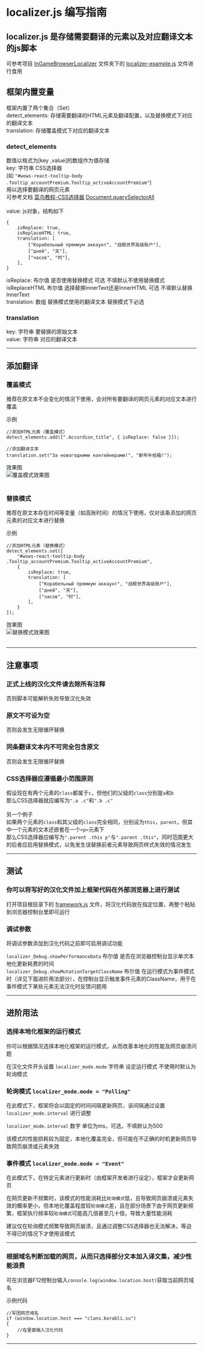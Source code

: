 # localizer.js 编写指南
## localizer.js 是存储需要翻译的元素以及对应翻译文本的js脚本

可参考项目 [InGameBrowserLocalizer](https://github.com/windofxy/Lesta-InGameBrowser-Localization-Framework-Public/tree/main/InGameBrowserLocalizer) 文件夹下的 [localizer-example.js](https://github.com/windofxy/Lesta-InGameBrowser-Localization-Framework-Public/blob/main/InGameBrowserLocalizer/localizer-example.js) 文件进行食用<br>

## 框架内置变量

框架内置了两个集合（Set）<br>
detect_elements: 存储需要翻译的HTML元素及翻译配置，以及替换模式下对应的翻译文本<br>
translation: 存储覆盖模式下对应的翻译文本<br>

### detect_elements

数值以格式为[key ,value]的数组作为值存储<br>
key: 字符串 CSS选择器<br>(如 ``"#wows-react-tooltip-body .Tooltip_accountPremium.Tooltip_activeAccountPremium"``)<br>用以选择要翻译的网页元素<br>
可参考文档 [菜鸟教程-CSS选择器](https://www.runoob.com/cssref/css-selectors.html) [Document.querySelectorAll](https://developer.mozilla.org/zh-CN/docs/Web/API/Document/querySelectorAll)<br><br>
value: js对象，结构如下<br>

    {
        isReplace: true,
        isReplaceHTML: true,
        translation: [
            ["Корабельный премиум аккаунт", "战舰世界高级账户"],
            ["дней", "天"],
            ["часов", "时"],
        ],
    }

isReplace: 布尔值 是否使用替换模式 可选 不填默认不使用替换模式<br>
isReplaceHTML 布尔值 选择替换InnerText还是InnerHTML 可选 不填默认替换InnerText<br>
translation: 数组 替换模式使用的翻译文本 替换模式下必选<br>

### translation

key: 字符串 要替换的原始文本<br>
value: 字符串 对应的翻译文本<br>

---

## 添加翻译

### 覆盖模式

推荐在原文本不会变化的情况下使用，会对所有要翻译的网页元素的对应文本进行覆盖<br>

示例<br>

    //添加HTML元素（覆盖模式）
    detect_elements.add([".Accordion_title", { isReplace: false }]);
    
    //添加翻译文本
    translation.set("За новогодними контейнерами!", "新年补给箱!");

效果图<br>
![覆盖模式效果图](https://github.com/user-attachments/assets/eb97ea84-a1b7-48da-9ed4-ab2b431649ad)<br><br>

### 替换模式

推荐在原文本存在时间等变量（如高账时间）的情况下使用，仅对该条添加的网页元素的对应文本进行替换<br>

示例<br>

    //添加HTML元素（替换模式）
    detect_elements.set([
        "#wows-react-tooltip-body .Tooltip_accountPremium.Tooltip_activeAccountPremium",
        {
            isReplace: true,
            translation: [
                ["Корабельный премиум аккаунт", "战舰世界高级账户"],
                ["дней", "天"],
                ["часов", "时"],
            ],
        }
    ]);

效果图<br>
![替换模式效果图](https://github.com/user-attachments/assets/421adaa0-c440-4946-b868-3b5e825fc97e)<br><br>

---

## 注意事项

### 正式上线的汉化文件请去除所有注释

否则脚本可能解析失败导致汉化失效<br>

### 原文不可设为空

否则会发生无限循环替换<br>

### 同条翻译文本内不可完全包含原文

否则会发生无限循环替换<br>

### CSS选择器应遵循最小范围原则

假设现在有两个元素的`class`都属于`c`，但他们的父级的`class`分别是`a`和`b`<br>
那么CSS选择器就应编写为`".a .c"`和`".b .c"`<br><br>
另一个例子<br>
如果两个元素的`class`和其父级的`class`完全相同，分别设为`this`，`parent`，但其中一个元素的文本还嵌套在一个`<p>`元素下<br>
那么CSS选择器应编写为`".parent .this p"`与`".parent .this"`，同时范围更大的后者应启用替换模式，以免发生误替换前者元素导致网页样式失效的情况发生<br>

---

## 测试

### 你可以将写好的汉化文件加上框架代码在外部浏览器上进行测试

打开项目根目录下的 [framework.js](https://github.com/windofxy/Lesta-InGameBrowser-Localization-Framework-Public/blob/main/framework.js) 文件，将汉化代码放在指定位置，再整个粘贴到浏览器控制台里即可运行

### 调试参数

将调试参数添加到汉化代码之前即可启用调试功能

`localizer_Debug.showPerformanceData` 布尔值 是否在浏览器控制台显示单次本地化更新耗费的时间<br>
`localizer_Debug.showMutationTargetClassName` 布尔值 在运行模式为事件模式时（详见下面进阶用法部分），在控制台显示触发事件元素的ClassName，用于在事件模式下某些元素无法汉化时反馈问题用

---

## 进阶用法

### 选择本地化框架的运行模式

你可以根据情况选择本地化框架的运行模式，从而改善本地化的性能及网页崩溃问题<br>

在汉化文件开头设置 `localizer_mode.mode` 字符串 设定运行模式 不使用时默认为轮询模式<br>

### 轮询模式 `localizer_mode.mode = "Polling"`

在此模式下，框架将会以固定的时间间隔更新网页，该间隔通过设置 `localizer_mode.interval` 进行调整<br>

`localizer_mode.interval` 数字 单位为ms，可选，不填默认为500<br>

该模式的性能损耗较为固定，本地化覆盖完全，但可能在不正确的时机更新网页导致网页崩溃或元素失效<br>

### 事件模式 `localizer_mode.mode = "Event"`

在此模式下，在特定元素进行更新时（由框架开发者进行设定），框架才会更新网页<br>

在网页更新不频繁时，该模式的性能消耗比`轮询模式`低，且导致网页崩溃或元素失效的概率更小，但本地化覆盖程度较`轮询模式`差，且在部分场景下由于网页更新频繁，框架执行频率较`轮询模式`可能高几倍甚至几十倍，导致大量性能消耗<br>

建议仅在轮询模式频繁导致网页崩溃，且通过调整CSS选择器也无法解决，等迫不得已的情况下才使用该模式

---

### 根据域名判断加载的网页，从而只选择部分文本加入译文集，减少性能浪费

可在浏览器F12控制台输入`console.log(window.location.host)`获取当前网页域名

示例代码

    //军团网页域名
    if (window.location.host === "clans.korabli.su")
    {
        //在里面输入汉化代码
    }

---